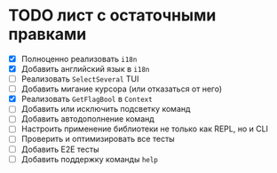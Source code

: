 # TODO лист с остаточными правками

- [x] Полноценно реализовать `i18n`
- [x] Добавить английский язык в `i18n`
- [ ] Реализовать `SelectSeveral` TUI
- [ ] Добавить мигание курсора (или отказаться от него)
- [x] Реализовать `GetFlagBool` в `Context`
- [ ] Добавить или исключить подсветку команд
- [ ] Добавить автодополнение команд
- [ ] Настроить применение библиотеки не только как REPL, но и CLI
- [ ] Проверить и оптимизировать все тесты
- [ ] Добавить E2E тесты
- [ ] Добавить поддержку команды `help`